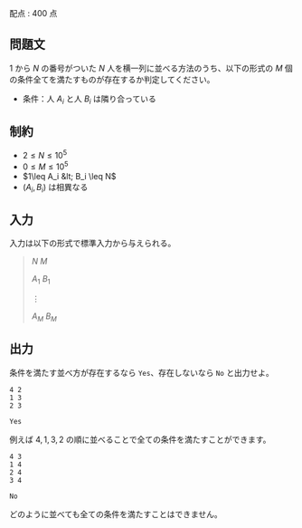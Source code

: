 配点 : $400$ 点

## 問題文

$1$ から $N$ の番号がついた $N$ 人を横一列に並べる方法のうち、以下の形式の $M$ 個の条件全てを満たすものが存在するか判定してください。

- 条件：人 $A_i$ と人 $B_i$ は隣り合っている

## 制約

- $2 \leq N \leq 10^5$
- $0 \leq M \leq 10^5$
- $1\leq A_i &lt; B_i \leq N$
- $(A_i,B_i)$ は相異なる

## 入力

入力は以下の形式で標準入力から与えられる。

> $N$ $M$
> 
> $A_1$ $B_1$
> 
> $\vdots$
> 
> $A_M$ $B_M$

## 出力

条件を満たす並べ方が存在するなら `Yes`、存在しないなら `No` と出力せよ。

```input1
4 2
1 3
2 3
```

```output1
Yes
```

例えば $4,1,3,2$ の順に並べることで全ての条件を満たすことができます。

```input2
4 3
1 4
2 4
3 4
```

```output2
No
```

どのように並べても全ての条件を満たすことはできません。